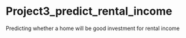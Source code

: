 # Project3_predict_rental_income
Predicting whether a home will be good investment for rental income
